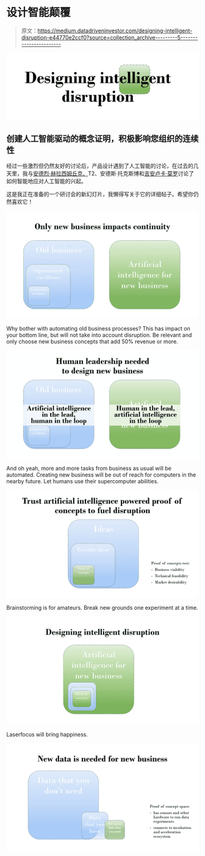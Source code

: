 # 设计智能颠覆

> 原文：<https://medium.datadriveninvestor.com/designing-intelligent-disruption-e44770e2ccf0?source=collection_archive---------5----------------------->

![](img/fffac7e121893b80ba58aa343ee33327.png)

## 创建人工智能驱动的概念证明，积极影响您组织的连续性

经过一些激烈但仍然友好的讨论后，产品设计遇到了人工智能的讨论，在过去的几天里，我与[安德烈·赫拉西姆丘克、](https://medium.com/u/143d9c53d3b6?source=post_page-----e44770e2ccf0--------------------------------)T2、安德斯·托克斯博和[吉安卢卡·莫罗](https://medium.com/u/7b41aaf99092?source=post_page-----e44770e2ccf0--------------------------------)讨论了如何智能地应对人工智能的兴起。

这是我正在准备的一个研讨会的新幻灯片，我懒得写关于它的详细帖子。希望你仍然喜欢它！

![](img/c890e851feb684bf2773b1626a318586.png)

Why bother with automating old business processes? This has impact on your bottom line, but will not take into account disruption. Be relevant and only choose new business concepts that add 50% revenue or more.

![](img/5d31a2bd7ff93e38cff0d89b595814d7.png)

And oh yeah, more and more tasks from business as usual will be automated. Creating new business will be out of reach for computers in the nearby future. Let humans use their supercomputer abilities.

![](img/d7a460314dea724e8a445f806ddebcb7.png)

Brainstorming is for amateurs. Break new grounds one experiment at a time.

![](img/bb7e2a864d31797e9c7b76bb0a875e5a.png)

Laserfocus will bring happiness.

![](img/fe98cf9d93bbaab72ce3fab552202d63.png)
